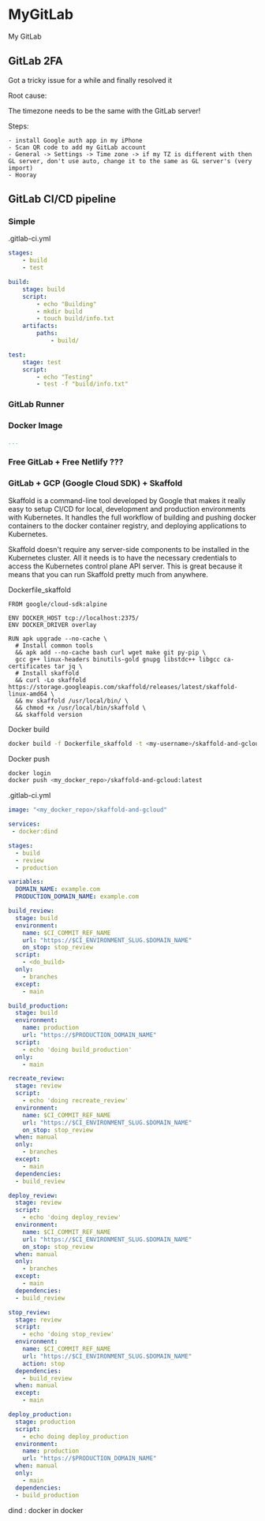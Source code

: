 # MyGitLab

My GitLab

## GitLab 2FA

Got a tricky issue for a while and finally resolved it

Root cause:

The timezone needs to be the same with the GitLab server!

Steps:

```dos
- install Google auth app in my iPhone
- Scan QR code to add my GitLab account
- General -> Settings -> Time zone -> if my TZ is different with then GL server, don't use auto, change it to the same as GL server's (very import)
- Hooray
```

## GitLab CI/CD pipeline

### Simple

.gitlab-ci.yml

```yaml
stages:
    - build
    - test

build:
    stage: build
    script:
        - echo "Building"
        - mkdir build
        - touch build/info.txt
    artifacts:
        paths:
            - build/

test:
    stage: test
    script:
        - echo "Testing"
        - test -f "build/info.txt"
```

### GitLab Runner

### Docker Image

```yaml
...
```

### Free GitLab + Free Netlify ???

### GitLab + GCP (Google Cloud SDK) + Skaffold

Skaffold is a command-line tool developed by Google that makes it really easy to setup CI/CD for local, development and production environments with Kubernetes. It handles the full workflow of building and pushing docker containers to the docker container registry, and deploying applications to Kubernetes.

Skaffold doesn't require any server-side components to be installed in the Kubernetes cluster. All it needs is to have the necessary credentials to access the Kubernetes control plane API server. This is great because it means that you can run Skaffold pretty much from anywhere.

Dockerfile_skaffold

```docker
FROM google/cloud-sdk:alpine

ENV DOCKER_HOST tcp://localhost:2375/
ENV DOCKER_DRIVER overlay

RUN apk upgrade --no-cache \
  # Install common tools
  && apk add --no-cache bash curl wget make git py-pip \
  gcc g++ linux-headers binutils-gold gnupg libstdc++ libgcc ca-certificates tar jq \
  # Install skaffold
  && curl -Lo skaffold https://storage.googleapis.com/skaffold/releases/latest/skaffold-linux-amd64 \
  && mv skaffold /usr/local/bin/ \
  && chmod +x /usr/local/bin/skaffold \
  && skaffold version
```

Docker build

```bash
docker build -f Dockerfile_skaffold -t <my-username>/skaffold-and-gcloud 
```

Docker push

```bash
docker login
docker push <my_docker_repo>/skaffold-and-gcloud:latest
```

.gitlab-ci.yml

```yaml
image: "<my_docker_repo>/skaffold-and-gcloud"

services:
 - docker:dind

stages:
  - build
  - review
  - production

variables:
  DOMAIN_NAME: example.com
  PRODUCTION_DOMAIN_NAME: example.com

build_review:
  stage: build
  environment:
    name: $CI_COMMIT_REF_NAME
    url: "https://$CI_ENVIRONMENT_SLUG.$DOMAIN_NAME"
    on_stop: stop_review
  script:
    - <do_build>
  only:
    - branches
  except:
    - main

build_production:
  stage: build
  environment:
    name: production
    url: "https://$PRODUCTION_DOMAIN_NAME"
  script:
    - echo 'doing build_production'
  only:
    - main

recreate_review:
  stage: review
  script:
    - echo 'doing recreate_review'
  environment:
    name: $CI_COMMIT_REF_NAME
    url: "https://$CI_ENVIRONMENT_SLUG.$DOMAIN_NAME"
    on_stop: stop_review
  when: manual
  only:
    - branches
  except:
    - main
  dependencies:
  - build_review

deploy_review:
  stage: review
  script:
    - echo 'doing deploy_review'
  environment:
    name: $CI_COMMIT_REF_NAME
    url: "https://$CI_ENVIRONMENT_SLUG.$DOMAIN_NAME"
    on_stop: stop_review
  when: manual
  only:
    - branches
  except:
    - main
  dependencies:
  - build_review

stop_review:
  stage: review
  script:
    - echo 'doing stop_review'
  environment:
    name: $CI_COMMIT_REF_NAME
    url: "https://$CI_ENVIRONMENT_SLUG.$DOMAIN_NAME"
    action: stop
  dependencies:
    - build_review
  when: manual
  except:
    - main

deploy_production:
  stage: production
  script:
    - echo doing deploy_production
  environment:
    name: production
    url: "https://$PRODUCTION_DOMAIN_NAME"
  when: manual
  only:
    - main
  dependencies:
  - build_production
```

dind : docker in docker
